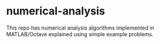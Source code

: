 # numerical-analysis
This repo has numerical analysis algorithms implemented in MATLAB/Octave explained using simple example problems.
